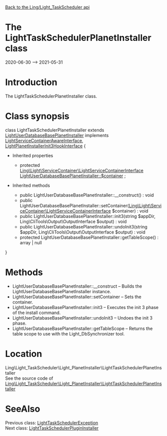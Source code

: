 [Back to the Ling/Light_TaskScheduler api](https://github.com/lingtalfi/Light_TaskScheduler/blob/master/doc/api/Ling/Light_TaskScheduler.md)



The LightTaskSchedulerPlanetInstaller class
================
2020-06-30 --> 2021-05-31






Introduction
============

The LightTaskSchedulerPlanetInstaller class.



Class synopsis
==============


class <span class="pl-k">LightTaskSchedulerPlanetInstaller</span> extends [LightUserDatabaseBasePlanetInstaller](https://github.com/lingtalfi/Light_UserDatabase/blob/master/doc/api/Ling/Light_UserDatabase/Light_PlanetInstaller/LightUserDatabaseBasePlanetInstaller.md) implements [LightServiceContainerAwareInterface](https://github.com/lingtalfi/Light/blob/master/doc/api/Ling/Light/ServiceContainer/LightServiceContainerAwareInterface.md), [LightPlanetInstallerInit3HookInterface](https://github.com/lingtalfi/Light_PlanetInstaller/blob/master/doc/api/Ling/Light_PlanetInstaller/PlanetInstaller/LightPlanetInstallerInit3HookInterface.md) {

- Inherited properties
    - protected [Ling\Light\ServiceContainer\LightServiceContainerInterface](https://github.com/lingtalfi/Light/blob/master/doc/api/Ling/Light/ServiceContainer/LightServiceContainerInterface.md) [LightUserDatabaseBasePlanetInstaller::$container](#property-container) ;

- Inherited methods
    - public LightUserDatabaseBasePlanetInstaller::__construct() : void
    - public LightUserDatabaseBasePlanetInstaller::setContainer([Ling\Light\ServiceContainer\LightServiceContainerInterface](https://github.com/lingtalfi/Light/blob/master/doc/api/Ling/Light/ServiceContainer/LightServiceContainerInterface.md) $container) : void
    - public LightUserDatabaseBasePlanetInstaller::init3(string $appDir, Ling\CliTools\Output\OutputInterface $output) : void
    - public LightUserDatabaseBasePlanetInstaller::undoInit3(string $appDir, Ling\CliTools\Output\OutputInterface $output) : void
    - protected LightUserDatabaseBasePlanetInstaller::getTableScope() : array | null

}






Methods
==============

- LightUserDatabaseBasePlanetInstaller::__construct &ndash; Builds the LightUserDatabaseBasePlanetInstaller instance.
- LightUserDatabaseBasePlanetInstaller::setContainer &ndash; Sets the container.
- LightUserDatabaseBasePlanetInstaller::init3 &ndash; Executes the init 3 phase of the install command.
- LightUserDatabaseBasePlanetInstaller::undoInit3 &ndash; Undoes the init 3 phase.
- LightUserDatabaseBasePlanetInstaller::getTableScope &ndash; Returns the table scope to use with the Light_DbSynchronizer tool.





Location
=============
Ling\Light_TaskScheduler\Light_PlanetInstaller\LightTaskSchedulerPlanetInstaller<br>
See the source code of [Ling\Light_TaskScheduler\Light_PlanetInstaller\LightTaskSchedulerPlanetInstaller](https://github.com/lingtalfi/Light_TaskScheduler/blob/master/Light_PlanetInstaller/LightTaskSchedulerPlanetInstaller.php)



SeeAlso
==============
Previous class: [LightTaskSchedulerException](https://github.com/lingtalfi/Light_TaskScheduler/blob/master/doc/api/Ling/Light_TaskScheduler/Exception/LightTaskSchedulerException.md)<br>Next class: [LightTaskSchedulerPluginInstaller](https://github.com/lingtalfi/Light_TaskScheduler/blob/master/doc/api/Ling/Light_TaskScheduler/Light_PluginInstaller/LightTaskSchedulerPluginInstaller.md)<br>
